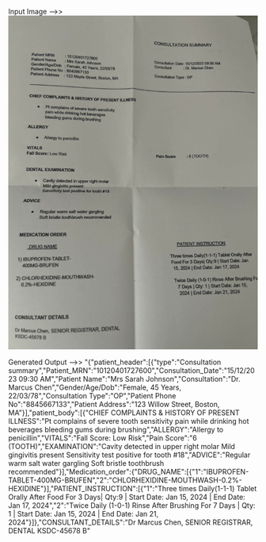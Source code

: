 Input Image -->>![alt text](IMG_03_02_JPG-1.jpg)

Generated Output -->> "{"patient_header":[{"type":"Consultation summary","Patient_MRN":"10120401727600","Consultation_Date":"15/12/2023 09:30 AM","Patient Name":"Mrs Sarah Johnson","Consultation":"Dr. Marcus Chen","Gender/Age/Dob":"Female, 45 Years, 22/03/78","Consultation Type":"OP","Patient Phone No":"8845667133","Patient Address":"123 Willow Street, Boston, MA"}],"patient_body":[{"CHIEF COMPLAINTS & HISTORY OF PRESENT ILLNESS":"Pt complains of severe tooth sensitivity pain while drinking hot beverages bleeding gums during brushing","ALLERGY":"Allergy to penicillin","VITALS":"Fall Score: Low Risk","Pain Score":"6 (TOOTH)","EXAMINATION":"Cavity detected in upper right molar Mild gingivitis present Sensitivity test positive for tooth #18","ADVICE":"Regular warm salt water gargling Soft bristle toothbrush recommended"}],"Medication_order":{"DRUG_NAME":[{"1":"IBUPROFEN-TABLET-400MG-BRUFEN","2":"CHLORHEXIDINE-MOUTHWASH-0.2%-HEXIDINE"}],"PATIENT_INSTRUCTION":[{"1":"Three times Daily(1-1-1) Tablet Orally After Food For 3 Days| Qty:9 | Start Date: Jan 15, 2024 | End Date: Jan 17, 2024","2":"Twice Daily (1-0-1) Rinse After Brushing For 7 Days | Qty: 1 | Start Date: Jan 15, 2024 | End Date: Jan 21, 2024"}]},"CONSULTANT_DETAILS":"Dr Marcus Chen, SENIOR REGISTRAR, DENTAL KSDC-45678 B"